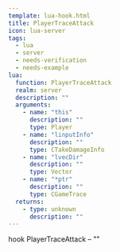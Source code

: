 ```yaml
---
template: lua-hook.html
title: PlayerTraceAttack
icon: lua-server
tags:
  - lua
  - server
  - needs-verification
  - needs-example
lua:
  function: PlayerTraceAttack
  realm: server
  description: ""
  arguments:
    - name: "this"
      description: ""
      type: Player
    - name: "linputInfo"
      description: ""
      type: CTakeDamageInfo
    - name: "lvecDir"
      description: ""
      type: Vector
    - name: "*ptr"
      description: ""
      type: CGameTrace
  returns:
    - type: unknown
      description: ""
---
```


<div class="lua__search__keywords">
hook PlayerTraceAttack &#x2013; ""
</div>

